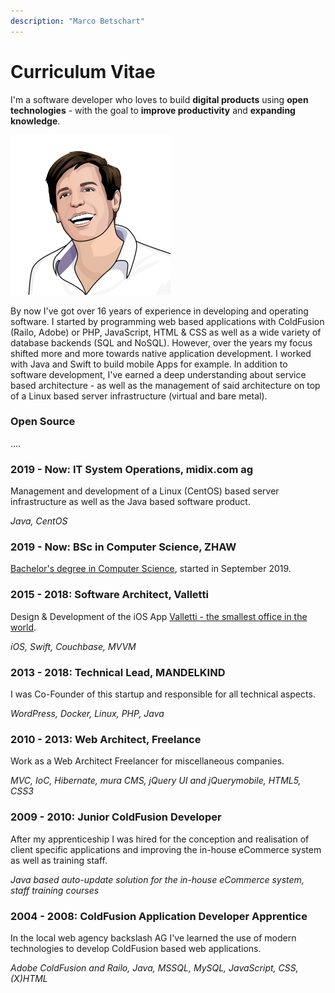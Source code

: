```yaml
---
description: "Marco Betschart"
---
```


# Curriculum Vitae

I'm a software developer who loves to build **digital products** using **open technologies** - with the goal to **improve productivity** and **expanding knowledge**.

![Marco Betschart](.gitbook/assets/marco-betschart.png)

By now I've got over 16 years of experience in developing and operating software. I started by programming web based applications with ColdFusion (Railo, Adobe) or PHP, JavaScript, HTML & CSS as well as a wide variety of database backends (SQL and NoSQL). However, over the years my focus shifted more and more towards native application development. I worked with Java and Swift to build mobile Apps for example. In addition to software development, I've earned a deep understanding about service based architecture - as well as the management of said architecture on top of a Linux based server infrastructure (virtual and bare metal).

### Open Source

....

### 2019 - Now: IT System Operations, midix.com ag

Management and development of a Linux (CentOS) based server infrastructure as well as the Java based software product.

_Java, CentOS_

### 2019 - Now: BSc in Computer Science, ZHAW

[Bachelor's degree in Computer Science](projects/bachelors-degree-in-computer-science.md), started in September 2019.

### 2015 - 2018: Software Architect, Valletti

Design & Development of the iOS App [Valletti - the smallest office in the world](https://valletti.ch/).

_iOS, Swift, Couchbase, MVVM_

### 2013 - 2018: Technical Lead, MANDELKIND

I was Co-Founder of this startup and responsible for all technical aspects.

_WordPress, Docker, Linux, PHP, Java_

### 2010 - 2013: Web Architect, Freelance

Work as a Web Architect Freelancer for miscellaneous companies.

_MVC, IoC, Hibernate, mura CMS, jQuery UI and jQuerymobile, HTML5, CSS3_

### 2009 - 2010: Junior ColdFusion Developer

After my apprenticeship I was hired for the conception and realisation of client specific applications and improving the in-house eCommerce system as well as training staff.

_Java based auto-update solution for the in-house eCommerce system, staff training courses_

### 2004 - 2008: ColdFusion Application Developer Apprentice

In the local web agency backslash AG I've learned the use of modern technologies to develop ColdFusion based web applications.

_Adobe ColdFusion and Railo, Java, MSSQL, MySQL, JavaScript, CSS, (X)HTML_
